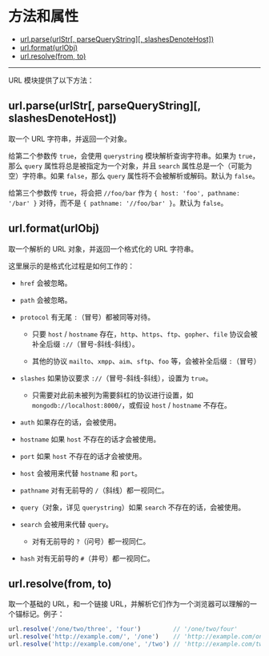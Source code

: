 # 方法和属性

* [url.parse(urlStr[, parseQueryString][, slashesDenoteHost])](#urlparseurlstr-parsequerystring-slashesdenotehost)
* [url.format(urlObj)](#urlformaturlobj)
* [url.resolve(from, to)](#urlresolvefrom-to)

--------------------------------------------------


URL 模块提供了以下方法：

## url.parse(urlStr[, parseQueryString][, slashesDenoteHost])

取一个 URL 字符串，并返回一个对象。

给第二个参数传 `true`，会使用 `querystring` 模块解析查询字符串。如果为 `true`，那么 `query` 属性将总是被指定为一个对象，并且 `search` 属性总是一个（可能为空）字符串。如果 `false`，那么 `query` 属性将不会被解析或解码。默认为 `false`。

给第三个参数传 `true`，将会把 `//foo/bar` 作为 `{ host: 'foo', pathname: '/bar' }` 对待，而不是 `{ pathname: '//foo/bar' }`。默认为 `false`。


## url.format(urlObj)

取一个解析的 URL 对象，并返回一个格式化的 URL 字符串。

这里展示的是格式化过程是如何工作的：

* `href` 会被忽略。

* `path` 会被忽略。

* `protocol` 有无尾 `:`（冒号）都被同等对待。

    - 只要 `host` / `hostname` 存在，`http`、`https`、`ftp`、`gopher`、`file` 协议会被补全后缀 `://`（冒号-斜线-斜线）。
    
    - 其他的协议 `mailto`、`xmpp`、`aim`、`sftp`、`foo` 等，会被补全后缀 `:`（冒号）

* `slashes` 如果协议要求 `://`（冒号-斜线-斜线），设置为 `true`。

    - 只需要对此前未被列为需要斜杠的协议进行设置，如 `mongodb://localhost:8000/`，或假设 `host` / `hostname` 不存在。

* `auth` 如果存在的话，会被使用。

* `hostname` 如果 `host` 不存在的话才会被使用。

* `port` 如果 `host` 不存在的话才会被使用。

* `host` 会被用来代替 `hostname` 和 `port`。

* `pathname` 对有无前导的 `/`（斜线）都一视同仁。

* `query`（对象，详见 `querystring`）如果 `search` 不存在的话，会被使用。

* `search` 会被用来代替 `query`。

    - 对有无前导的 `?`（问号）都一视同仁。

* `hash` 对有无前导的 `#`（井号）都一视同仁。


## url.resolve(from, to)

取一个基础的 URL，和一个链接 URL，并解析它们作为一个浏览器可以理解的一个锚标记。例子：

``` javascript
url.resolve('/one/two/three', 'four')         // '/one/two/four'
url.resolve('http://example.com/', '/one')    // 'http://example.com/one'
url.resolve('http://example.com/one', '/two') // 'http://example.com/two'
```